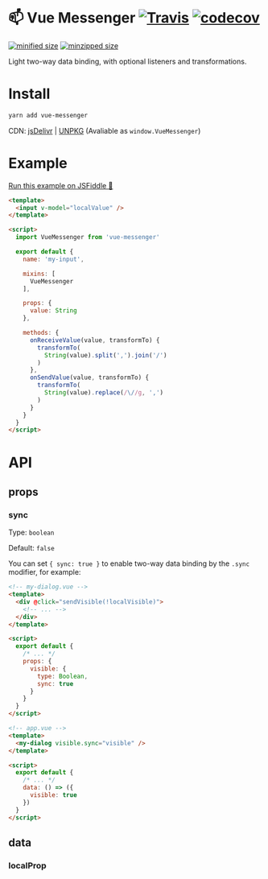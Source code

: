 # 📫 Vue Messenger [![Travis](https://travis-ci.org/fjc0k/vue-messenger.svg?branch=master)](https://travis-ci.org/fjc0k/vue-messenger) [![codecov](https://codecov.io/gh/fjc0k/vue-messenger/branch/master/graph/badge.svg)](https://codecov.io/gh/fjc0k/vue-messenger)

[![minified size](https://img.shields.io/badge/minified%20size-1.41%20KB-blue.svg?MIN&style=for-the-badge)](https://github.com/fjc0k/vue-messenger/blob/master/dist/vue-messenger.min.js)
[![minzipped size](https://img.shields.io/badge/minzipped%20size-742%20B-blue.svg?MZIP&style=for-the-badge)](https://github.com/fjc0k/vue-messenger/blob/master/dist/vue-messenger.min.js)

Light two-way data binding, with optional listeners and transformations.

# Install

```bash
yarn add vue-messenger
```

CDN: [jsDelivr](//www.jsdelivr.com/package/npm/vue-messenger) | [UNPKG](//unpkg.com/vue-messenger/) (Avaliable as `window.VueMessenger`)

# Example

[Run this example on JSFiddle 🚀](https://jsfiddle.net/ifunch/1w7855cd/)

```html
<template>
  <input v-model="localValue" />
</template>

<script>
  import VueMessenger from 'vue-messenger'

  export default {
    name: 'my-input',

    mixins: [
      VueMessenger
    ],

    props: {
      value: String
    },

    methods: {
      onReceiveValue(value, transformTo) {
        transformTo(
          String(value).split(',').join('/')
        )
      },
      onSendValue(value, transformTo) {
        transformTo(
          String(value).replace(/\//g, ',')
        )
      }
    }
  }
</script>
```

# API

## props

### sync

Type: `boolean`

Default: `false`

You can set `{ sync: true }` to enable two-way data binding by the `.sync` modifier, for example:

```html
<!-- my-dialog.vue -->
<template>
  <div @click="sendVisible(!localVisible)">
    <!-- ... -->
  </div>
</template>

<script>
  export default {
    /* ... */
    props: {
      visible: {
        type: Boolean,
        sync: true
      }
    }
  }
</script>
```

```html
<!-- app.vue -->
<template>
  <my-dialog visible.sync="visible" />
</template>

<script>
  export default {
    /* ... */
    data: () => ({
      visible: true
    })
  }
</script>
```

## data

### localProp

